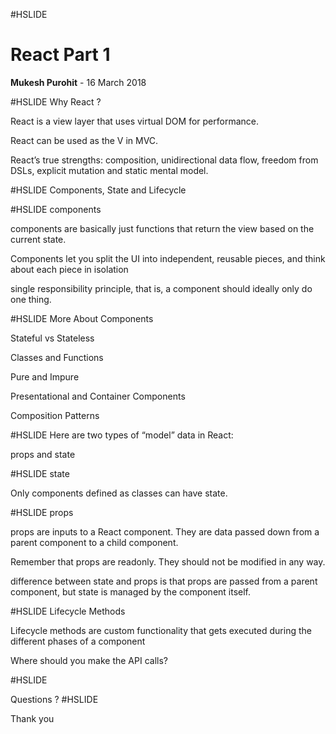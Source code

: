 #HSLIDE

# React Part 1

<span class="primary"><strong>Mukesh Purohit</strong></span> - 16 March 2018
 

#HSLIDE
Why React ?

React is a view layer that uses virtual DOM for performance.

React can be used as the V in MVC.

React’s true strengths: composition, unidirectional data flow, freedom from DSLs, explicit mutation and static mental model.

#HSLIDE
Components, State and Lifecycle

#HSLIDE
components

components are basically just functions that return the view based on the current state.

Components let you split the UI into independent, reusable pieces, and think about each piece in isolation

single responsibility principle, that is, a component should ideally only do one thing.


#HSLIDE
More About Components

Stateful vs Stateless

Classes and Functions

Pure and Impure

Presentational and Container Components

Composition Patterns

#HSLIDE
Here are two types of “model” data in React:

props and state

#HSLIDE
state

Only components defined as classes can have state.

#HSLIDE
props

props are inputs to a React component. They are data passed down from a parent component to a child component. 

Remember that props are readonly. They should not be modified in any way.

difference between state and props is that props are passed from a parent component, but state is managed by the component itself.

#HSLIDE
Lifecycle Methods

Lifecycle methods are custom functionality that gets executed during the different phases of a component

Where should you make the API calls?

#HSLIDE

Questions ?
#HSLIDE

Thank you
